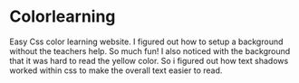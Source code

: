 # Colorlearning
Easy Css color learning website. I figured out how to setup a background without the teachers help. So much fun! I also noticed with the background that it was hard to read the yellow color. So i figured out how text shadows worked within css to make the overall text easier to read.
